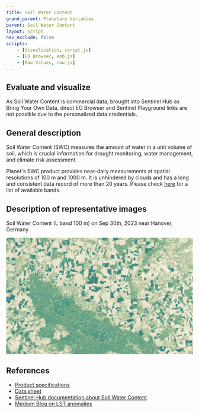 ```yaml
---
title: Soil Water Content
grand_parent: Planetary Variables
parent: Soil Water Content
layout: script
nav_exclude: false
scripts:
    - [Visualization, script.js]
    - [EO Browser, eob.js]
    - [Raw Values, raw.js]
---
```


## Evaluate and visualize

As Soil Water Content is commercial data, brought into Sentinel Hub as Bring Your Own Data, direct EO Browser and Sentinel Playground links are not possible due to the personalized data credentials.

## General description

Soil Water Content (SWC) measures the amount of water in a unit volume of soil, which is crucial information for drought monitoring, water management, and climate risk assessment.

Planet's SWC product provides near-daily measurements at spatial resolutions of 100 m and 1000 m. It is unhindered by clouds and has a long and consistent data record of more than 20 years. Please check [here](https://docs.sentinel-hub.com/api/latest/data/planetary-variables/soil-water-content/#available-bands) for a list of available bands.

## Description of representative images

Soil Water Content (L band 100 m) on Sep 30th, 2023 near Hanover, Germany.

![Soil Water Content example](fig/swc.jpg)

## References

-   [Product specifications](https://planet.widen.net/s/5xtzljjwgg)
-   [Data sheet](https://planet.widen.net/s/cv7bfjhhd5)
-   [Sentinel Hub documentation about Soil Water Content](https://docs.sentinel-hub.com/api/latest/data/planetary-variables/soil-water-content/)
-   [Medium Blog on LST anomalies](https://medium.com/sentinel-hub/product-update-planetary-variables-in-sentinel-hub-963f3e6c0e9b)
